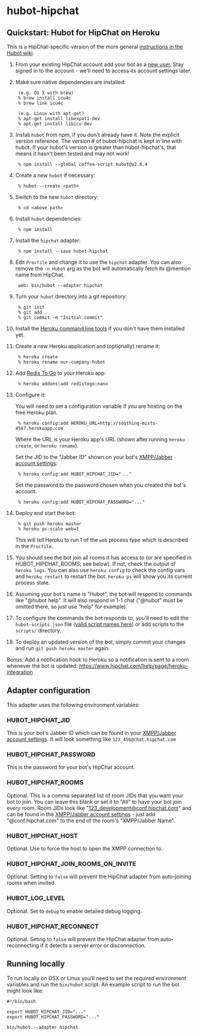 # hubot-hipchat

## Quickstart: Hubot for HipChat on Heroku

This is a HipChat-specific version of the more general [instructions in the Hubot wiki](https://github.com/github/hubot/wiki/Deploying-Hubot-onto-Heroku).

1. From your existing HipChat account add your bot as a [new user](http://help.hipchat.com/knowledgebase/articles/64413-how-do-i-add-invite-new-users-). Stay signed in to the account - we'll need to access its account settings later.

1. Make sure native dependencies are installed:

        (e.g. OS X with brew)
        % brew install icu4c
        % brew link icu4c

        (e.g. Linux with apt-get)
        % apt-get install libexpat1-dev
        % apt-get install libicu-dev

1. Install `hubot` from npm, if you don't already have it. Note the explicit version reference. The version # of hubot-hipchat is kept in line with hubot. If your hubot's version is greater than hubot-hipchat's, that means it hasn't been tested and may not work!

        % npm install --global coffee-script hubot@v2.6.4

1. Create a new `hubot` if necessary:

        % hubot --create <path>

1. Switch to the new `hubot` directory:

        % cd <above path>

1. Install `hubot` dependencies:

        % npm install

1. Install the `hipchat` adapter:

        % npm install --save hubot-hipchat

1. Edit `Procfile` and change it to use the `hipchat` adapter. You can also remove the `-n Hubot` arg as the bot will automatically fetch its @mention name from HipChat.

        web: bin/hubot --adapter hipchat

1. Turn your `hubot` directory into a git repository:

        % git init
        % git add .
        % git commit -m "Initial commit"

1. Install the [Heroku command line tools](http://devcenter.heroku.com/articles/heroku-command) if you don't have them installed yet.

1. Create a new Heroku application and (optionally) rename it:

        % heroku create
        % heroku rename our-company-hubot

1. Add [Redis To Go](http://devcenter.heroku.com/articles/redistogo) to your Heroku app:

        % heroku addons:add redistogo:nano

1. Configure it:

      You will need to set a configuration variable if you are hosting on the free Heroku plan.

        % heroku config:add HEROKU_URL=http://soothing-mists-4567.herokuapp.com

      Where the URL is your Heroku app's URL (shown after running `heroku create`, or `heroku rename`).

      Set the JID to the "Jabber ID" shown on your bot's [XMPP/Jabber account settings](https://www.hipchat.com/account/xmpp):

        % heroku config:add HUBOT_HIPCHAT_JID="..."

      Set the password to the password chosen when you created the bot's account.

        % heroku config:add HUBOT_HIPCHAT_PASSWORD="..."

1. Deploy and start the bot:

        % git push heroku master
        % heroku ps:scale web=1

      This will tell Heroku to run 1 of the `web` process type which is described in the `Procfile`.

1. You should see the bot join all rooms it has access to (or are specified in HUBOT\_HIPCHAT\_ROOMS, see below). If not, check the output of `heroku logs`. You can also use `heroku config` to check the config vars and `heroku restart` to restart the bot. `heroku ps` will show you its current process state.

1. Assuming your bot's name is "Hubot", the bot will respond to commands like "@hubot help". It will also respond in 1-1 chat ("@hubot" must be omitted there, so just use "help" for example).

1. To configure the commands the bot responds to, you'll need to edit the `hubot-scripts.json` file ([valid script names here](https://github.com/github/hubot-scripts/tree/master/src/scripts)) or add scripts to the `scripts/` directory.

1. To deploy an updated version of the bot, simply commit your changes and run `git push heroku master` again.

Bonus: Add a notification hook to Heroku so a notification is sent to a room whenever the bot is updated: https://www.hipchat.com/help/page/heroku-integration

## Adapter configuration

This adapter uses the following environment variables:

### HUBOT\_HIPCHAT\_JID

This is your bot's Jabber ID which can be found in your [XMPP/Jabber account settings](https://www.hipchat.com/account/xmpp). It will look something like `123_456@chat.hipchat.com`

### HUBOT\_HIPCHAT\_PASSWORD

This is the password for your bot's HipChat account.

### HUBOT\_HIPCHAT\_ROOMS

Optional. This is a comma separated list of room JIDs that you want your bot to join. You can leave this blank or set it to "All" to have your bot join every room. Room JIDs look like "123_development@conf.hipchat.com" and can be found in the [XMPP/Jabber account settings](https://www.hipchat.com/account/xmpp) - just add "@conf.hipchat.com" to the end of the room's "XMPP/Jabber Name".

### HUBOT\_HIPCHAT\_HOST

Optional. Use to force the host to open the XMPP connection to.

### HUBOT\_HIPCHAT\_JOIN\_ROOMS\_ON\_INVITE

Optional.  Setting to `false` will prevent the HipChat adapter from auto-joining rooms when invited.

### HUBOT\_LOG\_LEVEL

Optional. Set to `debug` to enable detailed debug logging.

### HUBOT\_HIPCHAT\_RECONNECT

Optional. Seting to `false` will prevent the HipChat adapter from auto-reconnecting if it detects a server error or disconnection.

## Running locally

To run locally on OSX or Linux you'll need to set the required environment variables and run the `bin/hubot` script. An example script to run the bot might look like:

    #!/bin/bash

    export HUBOT_HIPCHAT_JID="..."
    export HUBOT_HIPCHAT_PASSWORD="..."

    bin/hubot --adapter hipchat
